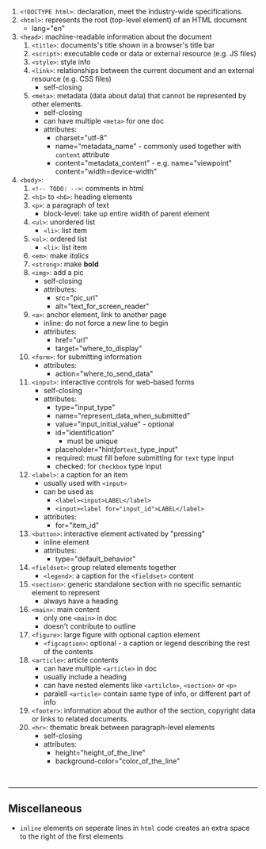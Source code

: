 1. `<!DOCTYPE html>`: declaration, meet the industry-wide specifications.
1. `<html>`: represents the root (top-level element) of an HTML document
   - lang="en"
1. `<head>`: machine-readable information about the document
   1. `<title>`: documents's title shown in a browser's title bar
   1. `<script>`: executable code or data or external resource (e.g. JS files)
   1. `<style>`: style info
   1. `<link>`: relationships between the current document and an external resource (e.g. CSS files)
      - self-closing
   1. `<meta>`: metadata (data about data) that cannot be represented by other elements.
      - self-closing
      - can have multiple `<meta>` for one doc
      - attributes:
        - charset="utf-8"
        - name="metadata_name" - commonly used together with `content` attribute
        - content="metadata_content" - e.g. name="viewpoint" content="width=device-width"
1. `<body>`:
   1. `<!-- TODO: -->`: comments in html
   1. `<h1>` to `<h6>`: heading elements
   1. `<p>`: a paragraph of text
      - block-level: take up entire widith of parent element
   1. `<ul>`: unordered list
      - `<li>`: list item
   1. `<ol>`: ordered list
      - `<li>`: list item
   1. `<em>`: make _italics_
   1. `<strong>`: make **bold**
   1. `<img>`: add a pic
      - self-closing
      - attributes:
        - src="pic_url"
        - alt="text_for_screen_reader"
   1. `<a>`: anchor element, link to another page
      - inline: do not force a new line to begin
      - attributes:
        - href="url"
        - target="where_to_display"
   1. `<form>`: for submitting information
      - attributes:
        - action="where_to_send_data"
   1. `<input>`: interactive controls for web-based forms
      - self-closing
      - attributes:
        - type="input_type"
        - name="represent_data_when_submitted"
        - value="input_initial_value" - optional
        - id="identification"
          - must be unique
        - placeholder="hint*for*`text`\_type_input"
        - required: must fill before submitting for `text` type input
        - checked: for `checkbox` type input
   1. `<label>`: a caption for an item
      - usually used with `<input>`
      - can be used as
        - `<label><input>LABEL</label>`
        - `<input><label for="input_id">LABEL</label>`
      - attributes:
        - for="item_id"
   1. `<button>`: interactive element activated by "pressing"
      - inline element
      - attributes:
        - type="default_behavior"
   1. `<fieldset>`: group related elements together
      - `<legend>`: a caption for the `<fieldset>` content
   1. `<section>`: generic standalone section with no specific semantic element to represent
      - always have a heading
   1. `<main>`: main content
      - only one `<main>` in doc
      - doesn't contribute to outline
   1. `<figure>`: large figure with optional caption element
      - `<figcaption>`: optional - a caption or legend describing the rest of the contents
   1. `<article>`: article contents
      - can have multiple `<article>` in doc
      - usually include a heading
      - can have nested elements like `<artilcle>`, `<section>` or `<p>`
      - paralell `<article>` contain same type of info, or different part of info
   1. `<footer>`: information about the author of the section, copyright data or links to related documents.
   1. `<hr>`: thematic break between paragraph-level elements
      - self-closing
      - attributes:
        - height="height_of_the_line"
        - background-color="color_of_the_line"

<br>

---

## Miscellaneous

- `inline` elements on seperate lines in `html` code creates an extra space to the right of the first elements
